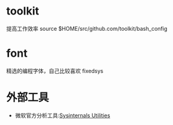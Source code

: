 # toolkit
提高工作效率
source $HOME/src/github.com/toolkit/bash_config

# font
精选的编程字体，自己比较喜欢 fixedsys

# 外部工具
- 微软官方分析工具:[Sysinternals Utilities](https://docs.microsoft.com/en-us/sysinternals/downloads/)